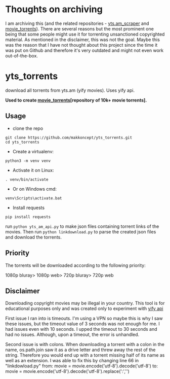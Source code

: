 # Thoughts on archiving

I am archiving this (and the related repositories - [yts.am_scraper](https://github.com/makkoncept/yts.am_scraper_) and [movie_torrents](https://github.com/makkoncept/movie_torrents)). There are several reasons but the most prominent one being that some people might use it for torrenting unsanctioned copyrighted material. As mentioned in the disclaimer, this was not the goal. Maybe this was the reason that I have not thought about this project since the time it was put on Github and therefore it's very outdated and might not even work out-of-the-box.

# yts_torrents

download all torrents from yts.am (yify movies). Uses yify api.

**Used to create [movie_torrents](https://github.com/makkoncept/movie_torrents)[repository of 10k+ movie torrents].**

## Usage

- clone the repo

```
git clone https://github.com/makkoncept/yts_torrents.git
cd yts_torrents
```

- Create a virtualenv:

```
python3 -m venv venv
```

- Activate it on Linux:

```
. venv/bin/activate
```

- Or on Windows cmd:

```
venv\Scripts\activate.bat
```

- Install requests

```
pip install requests
```

run `python yts_am_api.py` to make json files containing torrent links of the movies. Then run `python linkdownload.py`
to parse the created json files and download the torrents.

## Priority

The torrents will be downloaded according to the following priority:

1080p bluray> 1080p web> 720p bluray> 720p web

## Disclaimer

Downloading copyright movies may be illegal in your country. This tool is for educational purposes only and was created only to experiment with [yify api](https://yts.am/api)


First issue I ran into is timeouts. I'm using a VPN so maybe this is why I saw these issues, but the timeout value of 3 seconds was not enough for me. I had issues even with 10 seconds. I upped the timeout to 30 seconds and had no issues. Although, upon a timeout, the error is unhandled.

Second issue is with colons. When downloading a torrent with a colon in the name, os.path.join saw it as a drive letter and threw away the rest of the string. Therefore you would end up with a torrent missing half of its name as well as an extension. I was able to fix this by changing line 66 in "linkdowload.py" from:
movie = movie.encode('utf-8').decode('utf-8')
to:
movie = movie.encode('utf-8').decode('utf-8').replace(':','')
